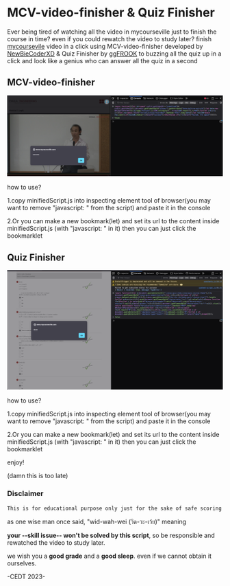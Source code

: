# MCV-video-finisher & Quiz Finisher
Ever being tired of watching all the video in mycourseville just to finish the course in time? even if you could rewatch the video to study later?
finish [mycoursevile](https://www.mycourseville.com) video in a click
using MCV-video-finisher developed by [NewBieCoderXD](https://github.com/NewBieCoderXD) & Quiz Finisher by [ggFROOK]()
to buzzing all the quiz up in a click and look like a genius who can answer all the quiz in a second


## MCV-video-finisher
![showcase](imgs/showcase_vid.png?raw=true)

how to use?

1.copy minifiedScript.js into inspecting element tool of browser(you may want to remove "javascript: " from the script) and paste it in the console

2.Or you can make a new bookmark(let) and set its url to the content inside minifiedScript.js (with "javascript: " in it)
then you can just click the bookmarklet

## Quiz Finisher
![showcase](imgs/showcase_quiz.png?raw=true)

how to use?

1.copy minifiedScript.js into inspecting element tool of browser(you may want to remove "javascript: " from the script) and paste it in the console

2.Or you can make a new bookmark(let) and set its url to the content inside minifiedScript.js (with "javascript: " in it)
then you can just click the bookmarklet

enjoy!

(damn this is too late)


### Disclaimer
```bash
This is for educational purpose only just for the sake of safe scoring in time. We're not responsible for any misuse of this script.
```
as one wise man once said, "wid-wah-wei (วิด-วะ-เว้ย)" meaning


**your --skill issue-- won't be solved by this script**, so be responsible and rewatched the video to study later.


we wish you a **good grade** and a **good sleep**. even if we cannot obtain it ourselves.


-CEDT 2023-